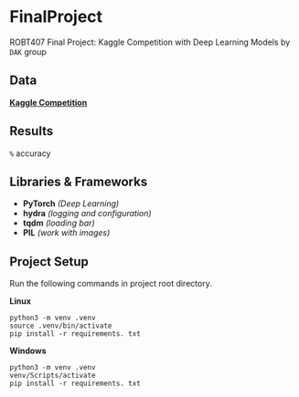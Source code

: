 # FinalProject
ROBT407 Final Project: Kaggle Competition with Deep Learning Models
by `DAK` group

## Data

**[Kaggle Competition](https://www.kaggle.com/competitions/dogs-vs-cats/data)**

## Results

`%` accuracy

## Libraries & Frameworks

- **PyTorch** *(Deep Learning)*
- **hydra** *(logging and configuration)*
- **tqdm** *(loading bar)*
- **PIL** *(work with images)*

## Project Setup

Run the following commands in project root directory.

**Linux**
```
python3 -m venv .venv
source .venv/bin/activate
pip install -r requirements. txt 
```

**Windows**
```
python3 -m venv .venv
venv/Scripts/activate
pip install -r requirements. txt 
```
